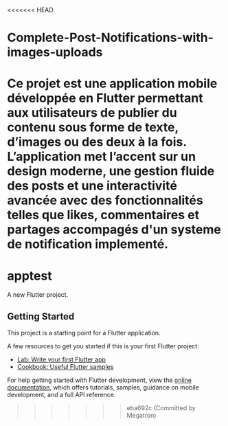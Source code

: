 <<<<<<< HEAD
# Complete-Post-Notifications-with-images-uploads
Ce projet est une application mobile développée en Flutter permettant aux utilisateurs de publier du contenu sous forme de texte, d’images ou des deux à la fois. L’application met l’accent sur un design moderne, une gestion fluide des posts et une interactivité avancée avec des fonctionnalités telles que likes, commentaires et partages accompagés d'un systeme de notification implementé.
=======
# apptest

A new Flutter project.

## Getting Started

This project is a starting point for a Flutter application.

A few resources to get you started if this is your first Flutter project:

- [Lab: Write your first Flutter app](https://docs.flutter.dev/get-started/codelab)
- [Cookbook: Useful Flutter samples](https://docs.flutter.dev/cookbook)

For help getting started with Flutter development, view the
[online documentation](https://docs.flutter.dev/), which offers tutorials,
samples, guidance on mobile development, and a full API reference.
>>>>>>> eba692c (Committed by Megatron)
